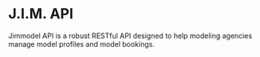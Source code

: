 # J.I.M. API

Jimmodel API is a robust RESTful API designed to help modeling agencies manage model profiles and model bookings.
